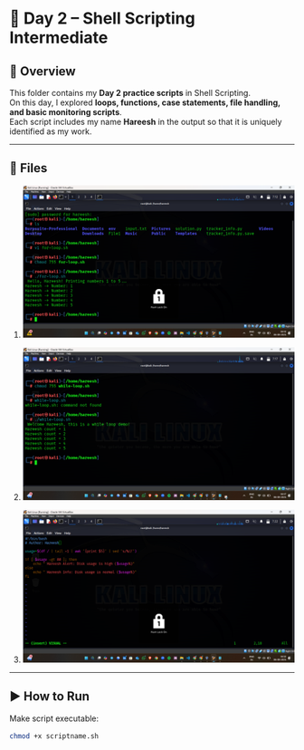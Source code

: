 # 📅 Day 2 – Shell Scripting Intermediate  

## 📌 Overview  
This folder contains my **Day 2 practice scripts** in Shell Scripting.  
On this day, I explored **loops, functions, case statements, file handling, and basic monitoring scripts**.  
Each script includes my name **Hareesh** in the output so that it is uniquely identified as my work.  

---

## 📂 Files  

1. 
   ![Screenshot](1.png)  

2.  
   ![Screenshot](2.png)  

3.   
   ![Screenshot](3.png)  



---

## ▶️ How to Run  

Make script executable:  
```bash
chmod +x scriptname.sh
